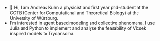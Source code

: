 - 👋 Hi, I am Andreas Kuhn a physicist and first year phd-student at the CCTB (Center for Computational and Theoretical Biology) at the University of Würzburg. 
- I’m interested in agent based modeling and collective phenomena. 
I use Julia and Python to implement and analyse the feasability of Vicsek inspired models to Tryoansoma. 
